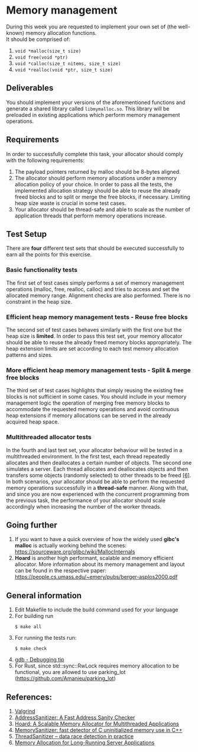 # Memory management
During this week you are requested to implement your own set of (the well-known) memory allocation functions. \
It should be comprised of:
1. `void *malloc(size_t size)`
2. `void free(void *ptr)`
3. `void *calloc(size_t nitems, size_t size)`
4. `void *realloc(void *ptr, size_t size)`

## Deliverables
You should implement your versions of the aforementioned functions and generate a shared library called `libmymalloc.so`.
This library will be preloaded in existing applications which perform memory management operations.

## Requirements
In order to successfully complete this task, your allocator should comply with the following requirements:
1. The payload pointers returned by malloc should be 8-bytes aligned.
2. The allocator should perform memory allocations under a memory allocation policy of your choice. In order to pass all the tests, 
the implemented allocation strategy should be able to reuse the already freed blocks and to split or merge the free blocks, if necessary.
Limiting heap size waste is crucial in some test cases.
3. Your allocator should be thread-safe and able to scale as the number of application threads that perform memory operations increase.

## Test Setup
There are **four** different test sets that should be executed successfully to earn all the points for this exercise.

### Basic functionality tests
The first set of test cases simply performs a set of memory management operations (malloc, free, realloc, calloc) 
and tries to access and set the allocated memory range. Alignment checks are also performed. There is no constraint in the heap size.

### Efficient heap memory management tests - Reuse free blocks
The second set of test cases behaves similarly with the first one but the heap size is **limited**. 
In order to pass this test set, your memory allocator should be able to reuse the already freed memory blocks appropriately. 
The heap extension limits are set according to each test memory allocation patterns and sizes.

### More efficient heap memory management tests - Split & merge free blocks
The third set of test cases highlights that simply reusing the existing free blocks is not sufficient in some cases. 
You should include in your memory management logic the operation of merging free memory blocks to accommodate the requested memory operations 
and avoid continuous heap extensions if memory allocations can be served in the already acquired heap space.

### Multithreaded allocator tests
In the fourth and last test set, your allocator behaviour will be tested in a multithreaded environment. 
In the first test, each thread repeatedly allocates and then deallocates a certain number of objects.
The second one simulates a server. Each thread allocates and deallocates objects and then transfers some objects (randomly selected) to other threads to be freed [[6]](http://citeseerx.ist.psu.edu/viewdoc/download?doi=10.1.1.45.1947&rep=rep1&type=pdf).
In both scenarios, your allocator should be able to perform the requested memory operations successfully in a **thread-safe** manner.
Along with that, and since you are now experienced with the concurrent programming from the previous task, the performance of your allocator should scale accordingly when increasing the number of the worker threads.

## Going further
1. If you want to have a quick overview of how the widely used **gibc's malloc** is actually working behind the scenes: https://sourceware.org/glibc/wiki/MallocInternals
2. **Hoard** is another high performant, scalable and memory efficient allocator. More information about its memory management and layout can be found 
in the respective paper: https://people.cs.umass.edu/~emery/pubs/berger-asplos2000.pdf

## General information
1. Edit Makefile to include the build command used for your language
2. For building run 
   ```console
   $ make all
   ```
3. For running the tests run:
   ```console
   $ make check
   ```
4. [gdb - Debugging tip](http://truthbk.github.io/gdb-ld_preload-and-libc/)
5. For Rust, since std::sync::RwLock requires memory allocation to be functional, you are allowed to use parking_lot (https://github.com/Amanieu/parking_lot)

## References:
1. [Valgrind](https://valgrind.org/)
2. [AddressSanitizer: A Fast Address Sanity Checker](https://www.usenix.org/system/files/conference/atc12/atc12-final39.pdf)
3. [Hoard: A Scalable Memory Allocator for Multithreaded Applications](https://people.cs.umass.edu/~emery/pubs/berger-asplos2000.pdf)
4. [MemorySanitizer: fast detector of C uninitialized memory use in C++](https://static.googleusercontent.com/media/research.google.com/en//pubs/archive/43308.pdf)
5. [ThreadSanitizer – data race detection in practice](https://static.googleusercontent.com/media/research.google.com/el//pubs/archive/35604.pdf)
6. [Memory Allocation for Long-Running Server Applications](http://citeseerx.ist.psu.edu/viewdoc/download?doi=10.1.1.45.1947&rep=rep1&type=pdf)